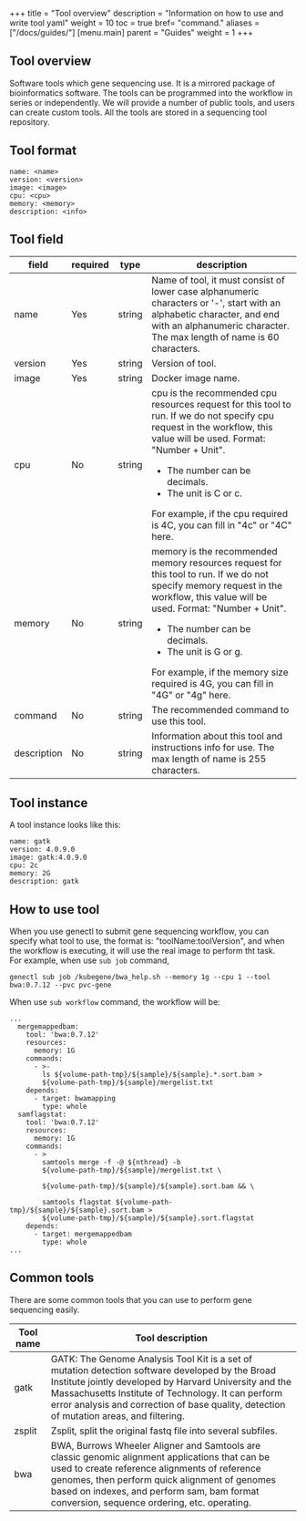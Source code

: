 +++
title = "Tool overview"
description = "Information on how to use and write tool yaml"
weight = 10
toc = true
bref= "command."
aliases = ["/docs/guides/"]
[menu.main]
  parent = "Guides"
  weight = 1
+++

## Tool overview

Software tools which gene sequencing use. It is a mirrored package of bioinformatics software. The tools can be programmed into the workflow in series or independently. We will provide a number of public tools, and users can create custom tools. All the tools are stored in a sequencing tool repository.


## Tool format
```
name: <name>
version: <version>
image: <image>
cpu: <cpu>
memory: <memory>
description: <info>
```

## Tool field

| field       | required | type   | description                                                                                                                                                                                      |
|-------------|----------|--------|--------------------------------------------------------------------------------------------------------------------------------------------------------------------------------------------------|
| name        | Yes      | string | Name of tool, it must consist of lower case alphanumeric characters or '-', start with an alphabetic character, and end with an alphanumeric character. The max length of name is 60 characters. |
| version     | Yes      | string | Version of tool.                                                                                                                                                                                 |
| image       | Yes      | string | Docker image name.                                                                                                                                                                               |
| cpu         | No       | string | cpu is the recommended cpu resources request for this tool to run. If we do not specify cpu request in the workflow, this value will be used. Format: "Number + Unit".<ul><li>The number can be decimals.</li><li>The unit is C or c.</li></ul>For example, if the cpu required is 4C, you can fill in "4c" or "4C" here.                                                   |
| memory      | No       | string | memory is the recommended memory resources request for this tool to run. If we do not specify memory request in the workflow, this value will be used. Format: "Number + Unit".<ul><li>The number can be decimals.</li><li>The unit is G or g.</li></ul>For example, if the memory size required is 4G, you can fill in "4G" or "4g" here.                                          |
| command     | No       | string | The recommended command to use this tool.                                                                                                                                                        |
| description | No       | string | Information about this tool and instructions info for use. The max length of name is 255 characters.   


## Tool instance
A tool instance looks like this:
```
name: gatk
version: 4.0.9.0
image: gatk:4.0.9.0
cpu: 2c
memory: 2G
description: gatk
```

## How to use tool
When you use genectl to submit gene sequencing workflow, you can specify what tool to use, the format is: "toolName:toolVersion", and when the workflow is executing, it will use the real image to perform tht task.  
For example, when use `sub job` command,
```
genectl sub job /kubegene/bwa_help.sh --memory 1g --cpu 1 --tool bwa:0.7.12 --pvc pvc-gene
```
When use `sub workflow` command, the workflow will be:  

```
...
  mergemappedbam:
    tool: 'bwa:0.7.12'
    resources:
      memory: 1G
    commands:
      - >-
        ls ${volume-path-tmp}/${sample}/${sample}.*.sort.bam >
        ${volume-path-tmp}/${sample}/mergelist.txt
    depends:
      - target: bwamapping
        type: whole
  samflagstat:
    tool: 'bwa:0.7.12'
    resources:
      memory: 1G
    commands:
      - >
        samtools merge -f -@ ${nthread} -b
        ${volume-path-tmp}/${sample}/mergelist.txt \

        ${volume-path-tmp}/${sample}/${sample}.sort.bam && \

        samtools flagstat ${volume-path-tmp}/${sample}/${sample}.sort.bam >
        ${volume-path-tmp}/${sample}/${sample}.sort.flagstat
    depends:
      - target: mergemappedbam
        type: whole
...
```

## Common tools

There are some common tools that you can use to perform gene sequencing easily.  

| Tool name 	| Tool description                                                                                                                                                                                                                                                                                             	|
|-----------	|--------------------------------------------------------------------------------------------------------------------------------------------------------------------------------------------------------------------------------------------------------------------------------------------------------------	|
| gatk      	| GATK: The Genome Analysis Tool Kit is a set of mutation detection software developed by the Broad Institute jointly developed by Harvard University and the Massachusetts Institute of Technology. It can perform error analysis and correction of base quality, detection of mutation areas, and filtering. 	|
| zsplit    	| Zsplit, split the original fastq file into several subfiles.                                                                                                                                                                                                                                                 	|
| bwa       	| BWA, Burrows Wheeler Aligner and Samtools are classic genomic alignment applications that can be used to create reference alignments of reference genomes, then perform quick alignment of genomes based on indexes, and perform sam, bam format conversion, sequence ordering, etc. operating.              	|
